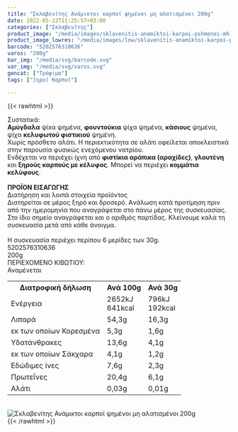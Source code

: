 ```yaml
---
title: "Σκλαβενίτης Ανάμικτοι καρποί ψημένοι μη αλατισμένοι 200g"
date: 2022-05-22T11:25:57+03:00
categories: ["Σκλαβενίτης"]
product_image: "/media/images/sklavenitis-anamiktoi-karpoi-pshmenoi-mh-alatismenoi-200g.jpg"
product_image_lowres: "/media/images/low/sklavenitis-anamiktoi-karpoi-pshmenoi-mh-alatismenoi-200g.jpg"
barcode: "5202576310636"
varos: "200g"
bar_img: "/media/svg/barcode.svg"
var_img: "/media/svg/varos.svg"
gencat: ["Τρόφιμα"]
tags: ["Ξηροί Καρποί"]

---
```

{{< rawhtml >}}

<div class="sload464"><div class="product"><div id="sistatika">Συστατικά:</div><div class="alltext"><b>Αμύγδαλα</b> ψίxα ψημένα, <b>φουντούκια</b> ψίχα ψημένα, <b>κάσιους</b> ψημένα, ψίχα <b>κελυφωτού φιστικιού</b> ψημένη.<br>Χωρίς πρόσθετο αλάτι. Η περιεκτικότητα σε αλάτι οφείλεται αποκλειστικά στην παρουσία φυσικώς ενεχόμενου νατρίου.<br>Ενδέχεται να περιέχει ίχνη από <b>φιστίκια αράπικα (αραχίδες)</b>, <b>γλουτένη</b> και <b>ξηρούς καρπούς με κέλυφος</b>. Μπορεί να περιέχει <b>κομμάτια κελύφους</b>.<br><br><b>ΠΡΟΪΟΝ ΕΙΣΑΓΩΓΗΣ</b></div><div id="loipa">Διατήρηση και λοιπά στοιχεία προϊόντος</div><div class="alltext">Διατηρείται σε μέρος ξηρό και δροσερό. Aνάλωση κατά προτίμηση πριν από την ημερομηνία που αναγράφεται στο πάνω μέρος της συσκευασίας. Στο ίδιο σημείο αναγράφεται και ο αριθμός παρτίδας. Κλείνουμε καλά τη συσκευασία μετά από κάθε άνοιγμα.<br><br>Η συσκευασία περιέχει περίπου 6 μερίδες των 30g.</div><div id="barcode"><div id="barimage1"></div><span id="bartext">5202576310636</span></div><div id="varos"><div id="varosimage1"></div><span id="varostext">200g</span></div><div id="kivotio">ΠΕΡΙΕΧΟΜΕΝΟ ΚΙΒΩΤΙΟΥ:<br>Αναμένεται</div><div class="tabout"><table id="diatable"><tbody><tr><th>Διατροφική δήλωση</th><th>Ανά 100g</th><th>Ανά 30g</th></tr><tr><td class="texr2">Ενέργεια</td><td class="texr">2652kJ<br>641kcal</td><td class="texr">796kJ<br>192kcal</td></tr><tr><td class="texr2">Λιπαρά</td><td class="texr">54,3g</td><td class="texr">16,3g</td></tr><tr><td class="gray">εκ των οποίων Κορεσµένα</td><td class="gray2">5,3g</td><td class="gray2">1,6g</td></tr><tr><td class="texr2">Yδατάνθρακες</td><td class="texr">13,6g</td><td class="texr">4,1g</td></tr><tr><td class="gray">εκ των οποίων Σάκχαρα</td><td class="gray2">4,1g</td><td class="gray2">1,2g</td></tr><tr><td class="texr2">Eδώδιμες ίνες</td><td class="texr">7,6g</td><td class="texr">2,3g</td></tr><tr><td class="texr2">Πρωτεΐνες</td><td class="texr">20,4g</td><td class="texr">6,1g</td></tr><tr><td class="texr2">Αλάτι</td><td class="texr">0,03g</td><td class="texr">0,01g</td></tr></tbody></table></div><br><div class="pimg"><img alt="Σκλαβενίτης Ανάμικτοι καρποί ψημένοι μη αλατισμένοι 200g" title="Σκλαβενίτης Ανάμικτοι καρποί ψημένοι μη αλατισμένοι 200g" src="/media/images/sklavenitis-anamiktoi-karpoi-pshmenoi-mh-alatismenoi-200g.jpg"></div></div></div>
{{< /rawhtml >}}


